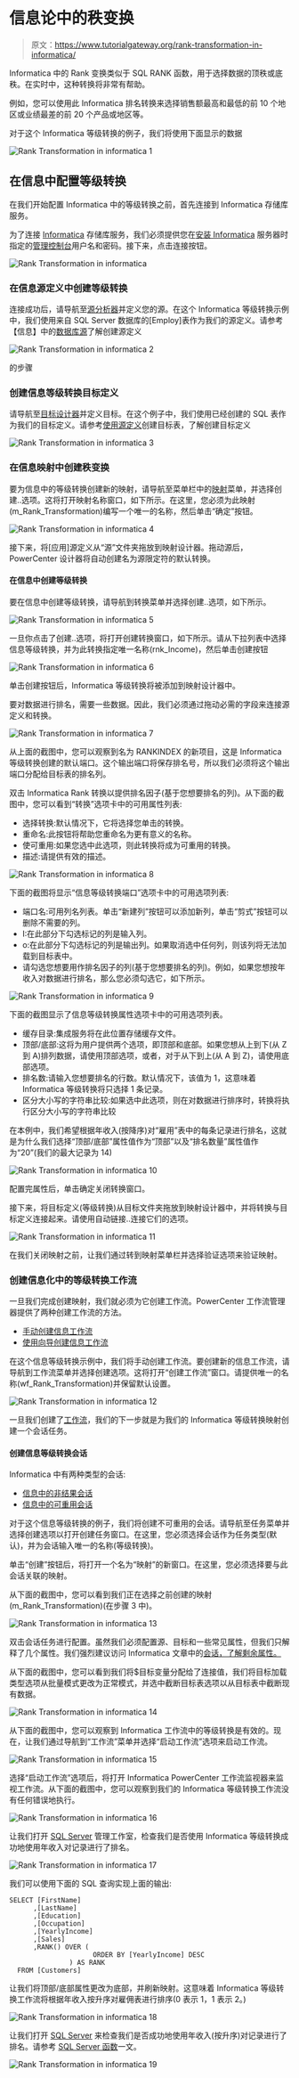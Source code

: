 # 信息论中的秩变换

> 原文：<https://www.tutorialgateway.org/rank-transformation-in-informatica/>

Informatica 中的 Rank 变换类似于 SQL RANK 函数，用于选择数据的顶秩或底秩。在实时中，这种转换将非常有帮助。

例如，您可以使用此 Informatica 排名转换来选择销售额最高和最低的前 10 个地区或业绩最差的前 20 个产品或地区等。

对于这个 Informatica 等级转换的例子，我们将使用下面显示的数据

![Rank Transformation in informatica 1](img/5f9de702a57b094e67843e59718ae291.png)

## 在信息中配置等级转换

在我们开始配置 Informatica 中的等级转换之前，首先连接到 Informatica 存储库服务。

为了连接 [Informatica](https://www.tutorialgateway.org/informatica/) 存储库服务，我们必须提供您在[安装 Informatica](https://www.tutorialgateway.org/how-to-install-informatica/) 服务器时指定的[管理控制台](https://www.tutorialgateway.org/informatica-admin-console/)用户名和密码。接下来，点击连接按钮。

![Rank Transformation in informatica](img/94f8d80d63361b2bfd960a0a92f0d45f.png)

### 在信息源定义中创建等级转换

连接成功后，请导航至[源分析器](https://www.tutorialgateway.org/informatica-source-analyzer/)并定义您的源。在这个 Informatica 等级转换示例中，我们使用来自 SQL Server 数据库的[Employ]表作为我们的源定义。请参考【信息】中的[数据库源](https://www.tutorialgateway.org/database-source-in-informatica/)了解创建源定义

![Rank Transformation in informatica 2](img/e63f19bce03a01ee949968e30166a68a.png)

的步骤

### 创建信息等级转换目标定义

请导航至[目标设计器](https://www.tutorialgateway.org/target-designer-in-informatica/)并定义目标。在这个例子中，我们使用已经创建的 SQL 表作为我们的目标定义。请参考[使用源定义](https://www.tutorialgateway.org/create-informatica-target-table-using-source-definition/)创建目标表，了解创建目标定义

![Rank Transformation in informatica 3](img/2ec5135d7157da57304adeb41e206987.png)

### 在信息映射中创建秩变换

要为信息中的等级转换创建新的映射，请导航至菜单栏中的[映射](https://www.tutorialgateway.org/informatica-mapping/)菜单，并选择创建..选项。这将打开映射名称窗口，如下所示。在这里，您必须为此映射(m_Rank_Transformation)编写一个唯一的名称，然后单击“确定”按钮。

![Rank Transformation in informatica 4](img/126ac1da15a8efa2065862afebddbe02.png)

接下来，将[应用]源定义从“源”文件夹拖放到映射设计器。拖动源后，PowerCenter 设计器将自动创建名为源限定符的默认转换。

#### 在信息中创建等级转换

要在信息中创建等级转换，请导航到转换菜单并选择创建..选项，如下所示。

![Rank Transformation in informatica 5](img/f35598b0f1bf01633689277d913546c2.png)

一旦你点击了创建..选项，将打开创建转换窗口，如下所示。请从下拉列表中选择信息等级转换，并为此转换指定唯一名称(rnk_Income)，然后单击创建按钮

![Rank Transformation in informatica 6](img/58f8313974d47ad4cc570c2af307780a.png)

单击创建按钮后，Informatica 等级转换将被添加到映射设计器中。

要对数据进行排名，需要一些数据。因此，我们必须通过拖动必需的字段来连接源定义和转换。

![Rank Transformation in informatica 7](img/8847efc3a9592605be8b0712b20ecf77.png)

从上面的截图中，您可以观察到名为 RANKINDEX 的新项目，这是 Informatica 等级转换创建的默认端口。这个输出端口将保存排名号，所以我们必须将这个输出端口分配给目标表的排名列。

双击 Informatica Rank 转换以提供排名因子(基于您想要排名的列)。从下面的截图中，您可以看到“转换”选项卡中的可用属性列表:

*   选择转换:默认情况下，它将选择您单击的转换。
*   重命名:此按钮将帮助您重命名为更有意义的名称。
*   使可重用:如果您选中此选项，则此转换将成为可重用的转换。
*   描述:请提供有效的描述。

![Rank Transformation in informatica 8](img/26693fc37588ec4c945d3736c5f9a7b2.png)

下面的截图将显示“信息等级转换端口”选项卡中的可用选项列表:

*   端口名:可用列名列表。单击“新建列”按钮可以添加新列，单击“剪式”按钮可以删除不需要的列。
*   I:在此部分下勾选标记的列是输入列。
*   o:在此部分下勾选标记的列是输出列。如果取消选中任何列，则该列将无法加载到目标表中。
*   请勾选您想要用作排名因子的列(基于您想要排名的列)。例如，如果您想按年收入对数据进行排名，那么您必须勾选它，如下所示。

![Rank Transformation in informatica 9](img/52da56151bf13f9aa106f3c3ea6d8cf0.png)

下面的截图显示了信息等级转换属性选项卡中的可用选项列表。

*   缓存目录:集成服务将在此位置存储缓存文件。
*   顶部/底部:这将为用户提供两个选项，即顶部和底部。如果您想从上到下(从 Z 到 A)排列数据，请使用顶部选项，或者，对于从下到上(从 A 到 Z)，请使用底部选项。
*   排名数:请输入您想要排名的行数。默认情况下，该值为 1，这意味着 Informatica 等级转换将只选择 1 条记录。
*   区分大小写的字符串比较:如果选中此选项，则在对数据进行排序时，转换将执行区分大小写的字符串比较

在本例中，我们希望根据年收入(按降序)对“雇用”表中的每条记录进行排名，这就是为什么我们选择“顶部/底部”属性值作为“顶部”以及“排名数量”属性值作为“20”(我们的最大记录为 14)

![Rank Transformation in informatica 10](img/9e70c312776bcc16830285cc1f6e79dc.png)

配置完属性后，单击确定关闭转换窗口。

接下来，将目标定义(等级转换)从目标文件夹拖放到映射设计器中，并将转换与目标定义连接起来。请使用自动链接..连接它们的选项。

![Rank Transformation in informatica 11](img/af9b4da171662bd884bf87689b2c5007.png)

在我们关闭映射之前，让我们通过转到映射菜单栏并选择验证选项来验证映射。

### 创建信息化中的等级转换工作流

一旦我们完成创建映射，我们就必须为它创建工作流。PowerCenter 工作流管理器提供了两种创建工作流的方法。

*   [手动创建信息工作流](https://www.tutorialgateway.org/informatica-workflow/)
*   [使用向导创建信息工作流](https://www.tutorialgateway.org/informatica-workflow-using-wizard/)

在这个信息等级转换示例中，我们将手动创建工作流。要创建新的信息工作流，请导航到工作流菜单并选择创建选项。这将打开“创建工作流”窗口。请提供唯一的名称(wf_Rank_Transformation)并保留默认设置。

![Rank Transformation in informatica 12](img/190ced24c47d5135df00d140cd860efa.png)

一旦我们创建了[工作流](https://www.tutorialgateway.org/informatica-workflow/)，我们的下一步就是为我们的 Informatica 等级转换映射创建一个会话任务。

#### 创建信息等级转换会话

Informatica 中有两种类型的会话:

*   [信息中的非结果会话](https://www.tutorialgateway.org/session-in-informatica/)
*   [信息中的可重用会话](https://www.tutorialgateway.org/reusable-session-in-informatica/)

对于这个信息等级转换的例子，我们将创建不可重用的会话。请导航至任务菜单并选择创建选项以打开创建任务窗口。在这里，您必须选择会话作为任务类型(默认)，并为会话输入唯一的名称(等级转换)。

单击“创建”按钮后，将打开一个名为“映射”的新窗口。在这里，您必须选择要与此会话关联的映射。

从下面的截图中，您可以看到我们正在选择之前创建的映射(m_Rank_Transformation)(在步骤 3 中)。

![Rank Transformation in informatica 13](img/c1741237748c60f6ee314579cf0de2c5.png)

双击会话任务进行配置。虽然我们必须配置源、目标和一些常见属性，但我们只解释了几个属性。我们强烈建议访问 Informatica 文章中的[会话，了解剩余属性。](https://www.tutorialgateway.org/session-in-informatica/)

从下面的截图中，您可以看到我们将$目标变量分配给了连接值，我们将目标加载类型选项从批量模式更改为正常模式，并选中截断目标表选项以从目标表中截断现有数据。

![Rank Transformation in informatica 14](img/f14ccb069031111bd25c99acebb2b244.png)

从下面的截图中，您可以观察到 Informatica 工作流中的等级转换是有效的。现在，让我们通过导航到“工作流”菜单并选择“启动工作流”选项来启动工作流。

![Rank Transformation in informatica 15](img/7d33f3d9abf0d77ef4cf8939c4975023.png)

选择“启动工作流”选项后，将打开 Informatica PowerCenter 工作流监视器来监视工作流。从下面的截图中，您可以观察到我们的 Informatica 等级转换工作流没有任何错误地执行。

![Rank Transformation in informatica 16](img/530350d0c438f83f8ae8465c3b7ce615.png)

让我们打开 [SQL Server](https://www.tutorialgateway.org/sql/) 管理工作室，检查我们是否使用 Informatica 等级转换成功地使用年收入对记录进行了排名。

![Rank Transformation in informatica 17](img/5109ced1ee2e9399de39b46c8cd228bb.png)

我们可以使用下面的 SQL 查询实现上面的输出:

```
SELECT [FirstName]
      ,[LastName]
      ,[Education]
      ,[Occupation]
      ,[YearlyIncome]
      ,[Sales]
      ,RANK() OVER (
                     ORDER BY [YearlyIncome] DESC
          	   ) AS RANK
  FROM [Customers]
```

让我们将顶部/底部属性更改为底部，并刷新映射。这意味着 Informatica 等级转换工作流将根据年收入按升序对雇佣表进行排序(0 表示 1，1 表示 2。)

![Rank Transformation in informatica 18](img/9155705df4e755b19e484bae92b9cb30.png)

让我们打开 [SQL Server](https://www.tutorialgateway.org/sql/) 来检查我们是否成功地使用年收入(按升序)对记录进行了排名。请参考 [SQL Server 函数](https://www.tutorialgateway.org/ranking-functions-in-sql-server/)一文。

![Rank Transformation in informatica 19](img/52a878f4db280be535a824e023032069.png)